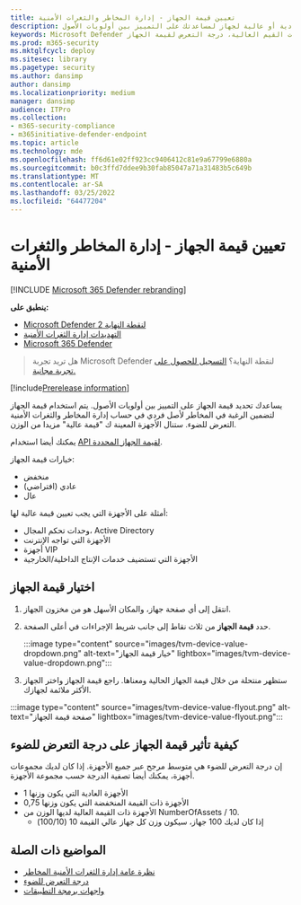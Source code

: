 ```yaml
---
title: تعيين قيمة الجهاز - إدارة المخاطر والثغرات الأمنية
description: تعرف على كيفية تعيين قيمة منخفضة أو عادية أو عالية لجهاز لمساعدتك على التمييز بين أولويات الأصول.
keywords: Microsoft Defender لنقطة النهاية قيمة الجهاز، إدارة المخاطر والثغرات الأمنية الجهاز، الأجهزة ذات القيم العالية، درجة التعرض لقيمة الجهاز
ms.prod: m365-security
ms.mktglfcycl: deploy
ms.sitesec: library
ms.pagetype: security
ms.author: dansimp
author: dansimp
ms.localizationpriority: medium
manager: dansimp
audience: ITPro
ms.collection:
- m365-security-compliance
- m365initiative-defender-endpoint
ms.topic: article
ms.technology: mde
ms.openlocfilehash: ff6d61e02ff923cc9406412c81e9a67799e6880a
ms.sourcegitcommit: b0c3ffd7ddee9b30fab85047a71a31483b5c649b
ms.translationtype: MT
ms.contentlocale: ar-SA
ms.lasthandoff: 03/25/2022
ms.locfileid: "64477204"
---
```

# <a name="assign-device-value---threat-and-vulnerability-management"></a>تعيين قيمة الجهاز - إدارة المخاطر والثغرات الأمنية

[!INCLUDE [Microsoft 365 Defender rebranding](../../includes/microsoft-defender.md)]

**ينطبق على:**
- [Microsoft Defender لنقطة النهاية 2](https://go.microsoft.com/fwlink/p/?linkid=2154037)
- [التهديدات إدارة الثغرات الأمنية](next-gen-threat-and-vuln-mgt.md)
- [Microsoft 365 Defender](https://go.microsoft.com/fwlink/?linkid=2118804)

> هل تريد تجربة Microsoft Defender لنقطة النهاية؟ [التسجيل للحصول على تجربة مجانية.](https://signup.microsoft.com/create-account/signup?products=7f379fee-c4f9-4278-b0a1-e4c8c2fcdf7e&ru=https://aka.ms/MDEp2OpenTrial?ocid=docs-wdatp-portaloverview-abovefoldlink)

[!include[Prerelease information](../../includes/prerelease.md)]

يساعدك تحديد قيمة الجهاز على التمييز بين أولويات الأصول. يتم استخدام قيمة الجهاز لتضمين الرغبة في المخاطر لأصل فردي في حساب إدارة المخاطر والثغرات الأمنية التعرض للضوء. ستنال الأجهزة المعينة ك "قيمة عالية" مزيدا من الوزن.

يمكنك أيضا استخدام [API لقيمة الجهاز المحددة](set-device-value.md).

خيارات قيمة الجهاز:

- منخفض
- عادي (افتراضي)
- عال

أمثلة على الأجهزة التي يجب تعيين قيمة عالية لها:

- وحدات تحكم المجال، Active Directory
- الأجهزة التي تواجه الإنترنت
- أجهزة VIP
- الأجهزة التي تستضيف خدمات الإنتاج الداخلية/الخارجية

## <a name="choose-device-value"></a>اختيار قيمة الجهاز

1. انتقل إلى أي صفحة جهاز، والمكان الأسهل هو من مخزون الجهاز.

2. حدد **قيمة الجهاز** من ثلاث نقاط إلى جانب شريط الإجراءات في أعلى الصفحة.

   :::image type="content" source="images/tvm-device-value-dropdown.png" alt-text="خيار قيمة الجهاز" lightbox="images/tvm-device-value-dropdown.png":::

3. ستظهر منتحلة من خلال قيمة الجهاز الحالية ومعناها. راجع قيمة الجهاز واختر الجهاز الأكثر ملائمة لجهازك.

:::image type="content" source="images/tvm-device-value-flyout.png" alt-text="صفحة قيمة الجهاز" lightbox="images/tvm-device-value-flyout.png":::

## <a name="how-device-value-impacts-your-exposure-score"></a>كيفية تأثير قيمة الجهاز على درجة التعرض للضوء

إن درجة التعرض للضوء هي متوسط مرجح عبر جميع الأجهزة. إذا كان لديك مجموعات أجهزة، يمكنك أيضا تصفية الدرجة حسب مجموعة الأجهزة.

- الأجهزة العادية التي يكون وزنها 1
- الأجهزة ذات القيمة المنخفضة التي يكون وزنها 0,75
- الأجهزة ذات القيمة العالية لديها الوزن من NumberOfAssets / 10.
    - إذا كان لديك 100 جهاز، سيكون وزن كل جهاز عالي القيمة 10 (100/10)

## <a name="related-topics"></a>المواضيع ذات الصلة

- [نظرة عامة إدارة الثغرات الأمنية المخاطر](next-gen-threat-and-vuln-mgt.md)
- [درجة التعرض للضوء](tvm-exposure-score.md)
- [واجهات برمجة التطبيقات](next-gen-threat-and-vuln-mgt.md#apis)